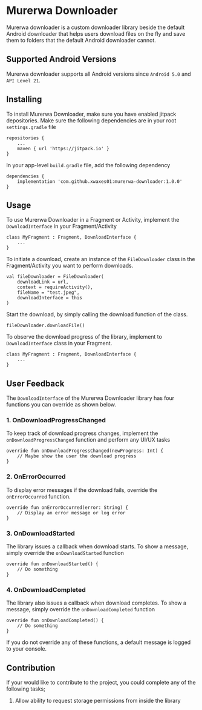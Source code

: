 # Murerwa Downloader
Murerwa downloader is a custom downloader library beside the default Android downloader that helps users download files on the fly and save them to folders that the default Android downloader cannot.

## Supported Android Versions
Murerwa downloader supports all Android versions since `Android 5.0` and `API Level 21`.

## Installing
To install Murerwa Downloader, make sure you have enabled jitpack depositories. Make sure the following dependencies are in your root `settings.gradle` file
    
    repositories {
        ...
        maven { url 'https://jitpack.io' }
    }

In your app-level `build.gradle` file, add the following dependency

    dependencies {
        implementation 'com.github.xwaxes01:murerwa-downloader:1.0.0'
    }

## Usage
To use Murerwa Downloader in a Fragment or Activity, implement the `DownloadInterface` in your Fragment/Activity

    class MyFragment : Fragment, DownloadInterface {
        ...
    }

To initiate a download, create an instance of the `FileDownloader` class in the Fragment/Activity you want to perform downloads.

    val fileDownloader = FileDownloader(
        downloadLink = url,
        context = requireActivity(),
        fileName = "test.jpeg",
        downloadInterface = this
    )

Start the download, by simply calling the download function of the class.

    fileDownloader.downloadFile()

To observe the download progress of the library, implement to `DownloadInterface` class in your Fragment.

    class MyFragment : Fragment, DownloadInterface {
        ...
    }


## User Feedback
The `DownloadInterface` of the Murerwa Downloader library has four functions you can override as shown below.

### 1. OnDownloadProgressChanged
To keep track of download progress changes, implement the `onDownloadProgressChanged` function and perform any UI/UX tasks

    override fun onDownloadProgressChanged(newProgress: Int) {
        // Maybe show the user the download progress
    }

### 2. OnErrorOccurred
To display error messages if the download fails, override the `onErrorOccurred` function.

    override fun onErrorOccurred(error: String) {
        // Display an error message or log error
    }

### 3. OnDownloadStarted
The library issues a callback when download starts. To show a message, simply override the `onDownloadStarted` function

    override fun onDownloadStarted() {
        // Do something
    }

### 4. OnDownloadCompleted
The library also issues a callback when download completes. To show a message, simply override the `onDownloadCompleted` function

    override fun onDownloadCompleted() {
        // Do something
    }

If you do not override any of these functions, a default message is logged to your console.

## Contribution
If your would like to contribute to the project, you could complete any of the following tasks;
1. Allow ability to request storage permissions from inside the library
